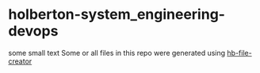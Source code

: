 # holberton-system_engineering-devops
some small text
Some or all files in this repo were generated using [hb-file-creator](https://github.com/tieje/hb-file-creator)

